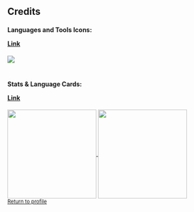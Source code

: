 <h2 align="left">Credits</h2>
<h4 align="left">Languages and Tools Icons:
  
[Link](https://skillicons.dev/)</h4> 
<p align="left">
  <a href="https://github.com/koraxial">
    <img src="https://skillicons.dev/icons?i=git,github,python,mysql,vscode,blender,linux,bash,html,ps,pr" />
  </a>
</p>
<h1 align="left"> </h1>
<h4 align="left">Stats & Language Cards: 
  
[Link](https://github.com/anuraghazra/github-readme-stats)</h4>
<a href="https://github.com/koraxial">
  <img height=200 align="center" src="https://github-readme-stats.vercel.app/api?username=koraxial&theme=nord&show_icons=true&bg_color=00000000&hide_border=false&count_private=true&card_width=50&rank_icon=github&hide_rank=false"/>
</a>
<a href="https://github.com/koraxial">
  <img height=200 align="center" src="https://github-readme-stats.vercel.app/api/top-langs?username=koraxial&theme=nord&bg_color=00000000&hide_border=false&layout=donut&langs_count=8&card_width=50" />
</a>
</br>
<sub>[Return to profile](https://github.com/koraxial)</sub>
